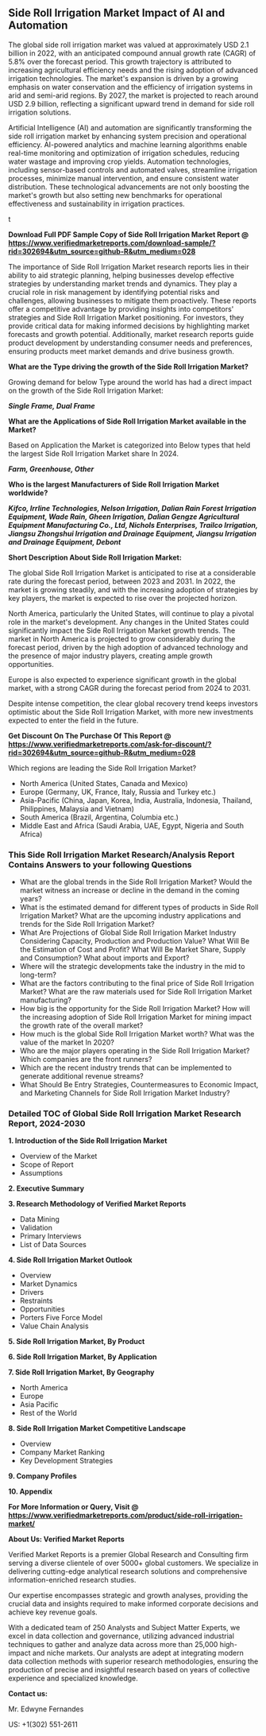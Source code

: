 <h2>Side Roll Irrigation Market Impact of AI and Automation</h2><p>The global side roll irrigation market was valued at approximately USD 2.1 billion in 2022, with an anticipated compound annual growth rate (CAGR) of 5.8% over the forecast period. This growth trajectory is attributed to increasing agricultural efficiency needs and the rising adoption of advanced irrigation technologies. The market's expansion is driven by a growing emphasis on water conservation and the efficiency of irrigation systems in arid and semi-arid regions. By 2027, the market is projected to reach around USD 2.9 billion, reflecting a significant upward trend in demand for side roll irrigation solutions.</p><p>Artificial Intelligence (AI) and automation are significantly transforming the side roll irrigation market by enhancing system precision and operational efficiency. AI-powered analytics and machine learning algorithms enable real-time monitoring and optimization of irrigation schedules, reducing water wastage and improving crop yields. Automation technologies, including sensor-based controls and automated valves, streamline irrigation processes, minimize manual intervention, and ensure consistent water distribution. These technological advancements are not only boosting the market's growth but also setting new benchmarks for operational effectiveness and sustainability in irrigation practices.</p>t</p><p id="" class=""><strong>Download Full PDF Sample Copy of Side Roll Irrigation Market Report @ <a href="https://www.verifiedmarketreports.com/download-sample/?rid=302694&utm_source=github-R&utm_medium=028" target="_blank">https://www.verifiedmarketreports.com/download-sample/?rid=302694&utm_source=github-R&utm_medium=028</a></strong></p><p>The importance of&nbsp;Side Roll Irrigation Market research reports lies in their ability to aid strategic planning, helping businesses develop effective strategies by understanding market trends and dynamics. They play a crucial role in risk management by identifying potential risks and challenges, allowing businesses to mitigate them proactively. These reports offer a competitive advantage by providing insights into competitors' strategies and Side Roll Irrigation Market positioning. For investors, they provide critical data for making informed decisions by highlighting market forecasts and growth potential. Additionally, market research reports guide product development by understanding consumer needs and preferences, ensuring products meet market demands and drive business growth.</p><p><strong>What are the&nbsp;Type driving the growth of the Side Roll Irrigation Market?</strong></p><p id="" class="">Growing demand for below Type around the world has had a direct impact on the growth of the Side Roll Irrigation Market:</p><em><strong>Single Frame, Dual Frame</strong></em></p><strong>What are the&nbsp;Applications&nbsp;of Side Roll Irrigation Market available in the Market?</strong></p><p id="" class="">Based on Application the Market is categorized into Below types that held the largest Side Roll Irrigation Market share In 2024.</p><em><strong>Farm, Greenhouse, Other</strong></em></p><strong>Who is the largest Manufacturers of Side Roll Irrigation Market worldwide?</strong></p><p><em><strong>Kifco, Irrline Technologies, Nelson Irrigation, Dalian Rain Forest Irrigation Equipment, Wade Rain, Gheen Irrigation, Dalian Gengze Agricultural Equipment Manufacturing Co., Ltd, Nichols Enterprises, Trailco Irrigation, Jiangsu Zhongshui Irrigation and Drainage Equipment, Jiangsu Irrigation and Drainage Equipment, Debont</strong></em></p><p id="" class=""><strong>Short Description About Side Roll Irrigation Market:</strong></p><p>The global Side Roll Irrigation Market is anticipated to rise at a considerable rate during the forecast period, between 2023 and 2031. In 2022, the market is growing steadily, and with the increasing adoption of strategies by key players, the market is expected to rise over the projected horizon.</p><p>North America, particularly the United States, will continue to play a pivotal role in the market's development. Any changes in the United States could significantly impact the Side Roll Irrigation Market growth trends. The market in North America is projected to grow considerably during the forecast period, driven by the high adoption of advanced technology and the presence of major industry players, creating ample growth opportunities.</p><p>Europe is also expected to experience significant growth in the global market, with a strong CAGR during the forecast period from 2024 to 2031.</p><p>Despite intense competition, the clear global recovery trend keeps investors optimistic about the Side Roll Irrigation Market, with more new investments expected to enter the field in the future.</p><p id="" class=""><strong>Get Discount On The Purchase Of This Report @ <a href="https://www.verifiedmarketreports.com/ask-for-discount/?rid=302694&utm_source=github-R&utm_medium=028" target="_blank">https://www.verifiedmarketreports.com/ask-for-discount/?rid=302694&utm_source=github-R&utm_medium=028</a></strong></p>Which regions are leading the Side Roll Irrigation Market?</p><ul><li>North America (United States, Canada and Mexico)</li><li>Europe (Germany, UK, France, Italy, Russia and Turkey etc.)</li><li>Asia-Pacific (China, Japan, Korea, India, Australia, Indonesia, Thailand, Philippines, Malaysia and Vietnam)</li><li>South America (Brazil, Argentina, Columbia etc.)</li><li>Middle East and Africa (Saudi Arabia, UAE, Egypt, Nigeria and South Africa)</li></ul><h3 id="" class="">This Side Roll Irrigation Market Research/Analysis Report Contains Answers to your following Questions</h3><ul><li>What are the global trends in the Side Roll Irrigation Market? Would the market witness an increase or decline in the demand in the coming years?</li><li>What is the estimated demand for different types of products in Side Roll Irrigation Market? What are the upcoming industry applications and trends for the Side Roll Irrigation Market?</li><li>What Are Projections of Global Side Roll Irrigation Market Industry Considering Capacity, Production and Production Value? What Will Be the Estimation of Cost and Profit? What Will Be Market Share, Supply and Consumption? What about imports and Export?</li><li>Where will the strategic developments take the industry in the mid to long-term?</li><li>What are the factors contributing to the final price of Side Roll Irrigation Market? What are the raw materials used for Side Roll Irrigation Market manufacturing?</li><li>How big is the opportunity for the Side Roll Irrigation Market? How will the increasing adoption of Side Roll Irrigation Market for mining impact the growth rate of the overall market?</li><li>How much is the global Side Roll Irrigation Market worth? What was the value of the market In 2020?</li><li>Who are the major players operating in the Side Roll Irrigation Market? Which companies are the front runners?</li><li>Which are the recent industry trends that can be implemented to generate additional revenue streams?</li><li>What Should Be Entry Strategies, Countermeasures to Economic Impact, and Marketing Channels for Side Roll Irrigation Market Industry?</li></ul><h3 id="" class="">Detailed TOC of Global Side Roll Irrigation Market Research Report, 2024-2030</h3><p id="" class=""><strong>1. Introduction of the Side Roll Irrigation Market</strong></p><ul><li>Overview of the Market</li><li>Scope of Report</li><li>Assumptions</li></ul><p id="" class=""><strong>2. Executive Summary</strong></p><p id="" class=""><strong>3. Research Methodology of Verified Market Reports</strong></p><ul><li>Data Mining</li><li>Validation</li><li>Primary Interviews</li><li>List of Data Sources</li></ul><p id="" class=""><strong>4. Side Roll Irrigation Market Outlook</strong></p><ul><li>Overview</li><li>Market Dynamics</li><li>Drivers</li><li>Restraints</li><li>Opportunities</li><li>Porters Five Force Model</li><li>Value Chain Analysis</li></ul><p id="" class=""><strong>5. Side Roll Irrigation Market, By Product</strong></p><p id="" class=""><strong>6. Side Roll Irrigation Market, By Application</strong></p><p id="" class=""><strong>7. Side Roll Irrigation Market, By Geography</strong></p><ul><li>North America</li><li>Europe</li><li>Asia Pacific</li><li>Rest of the World</li></ul><p id="" class=""><strong>8. Side Roll Irrigation Market Competitive Landscape</strong></p><ul><li>Overview</li><li>Company Market Ranking</li><li>Key Development Strategies</li></ul><p id="" class=""><strong>9. Company Profiles</strong></p><p id="" class=""><strong>10. Appendix</strong></p><p id="" class=""><strong>For More Information or Query, Visit @ <a href="https://www.verifiedmarketreports.com/product/side-roll-irrigation-market/" target="_blank">https://www.verifiedmarketreports.com/product/side-roll-irrigation-market/</a></strong></p><p id="" class=""><strong>About Us: Verified Market Reports</strong></p><p id="" class="">Verified Market Reports is a premier Global Research and Consulting firm serving a diverse clientele of over 5000+ global customers. We specialize in delivering cutting-edge analytical research solutions and comprehensive information-enriched research studies.</p><p id="" class="">Our expertise encompasses strategic and growth analyses, providing the crucial data and insights required to make informed corporate decisions and achieve key revenue goals.</p><p id="" class="">With a dedicated team of 250 Analysts and Subject Matter Experts, we excel in data collection and governance, utilizing advanced industrial techniques to gather and analyze data across more than 25,000 high-impact and niche markets. Our analysts are adept at integrating modern data collection methods with superior research methodologies, ensuring the production of precise and insightful research based on years of collective experience and specialized knowledge.</p><p id="" class=""><strong>Contact us:</strong></p><p id="" class="">Mr. Edwyne Fernandes</p><p id="" class="">US: +1(302) 551-2611</p>